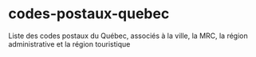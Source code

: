 codes-postaux-quebec
====================

Liste des codes postaux du Québec, associés à la ville, la MRC, la région administrative et la région touristique
